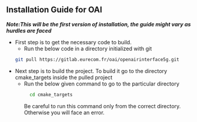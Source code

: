 ## Installation Guide for OAI
***Note:This will be the first version of installation, the guide might vary as hurdles are faced***

- First step is to get the necessary code to build.
  - Run the below code in a directory initialized with git
  ```bash
  git pull https://gitlab.eurecom.fr/oai/openairinterface5g.git
  ```
- Next step is to build the project. To build it go to the directory cmake_targets inside the pulled project
  - Run the below given command to go to the particular directory
    ```bash
      cd cmake_targets
    ```
    Be careful to run this command only from the correct directory. Otherwise you will face an error.
    



